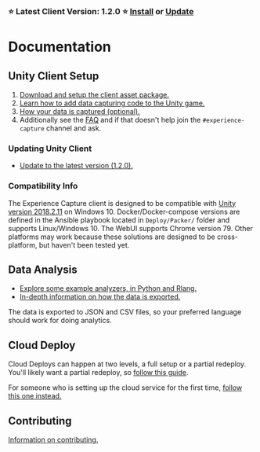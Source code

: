 ### ⭐ Latest Client Version: 1.2.0 ⭐ [Install](Setup.md) or [Update](Updating.md)

# Documentation

## Unity Client Setup

1. [Download and setup the client asset package.](Setup.md)
1. [Learn how to add data capturing code to the Unity game.](Coding.md)
1. [How your data is captured (optional).](About-Capture.md)
1. Additionally see the [FAQ](FAQ.md) and if that doesn't help join the `#experience-capture` channel and ask.

### Updating Unity Client

- [Update to the latest version (1.2.0).](Updating.md)

### Compatibility Info

The Experience Capture client is designed to be compatible with [Unity version 2018.2.11](https://unity3d.com/get-unity/download/archive) on Windows 10. Docker/Docker-compose versions are defined in the Ansible playbook located in `Deploy/Packer/` folder and supports Linux/Windows 10. The WebUI supports Chrome version 79. Other platforms may work because these solutions are designed to be cross-platform, but haven't been tested yet.

## Data Analysis

- [Explore some example analyzers, in Python and Rlang.](ExampleAnalyzers/README.md)
- [In-depth information on how the data is exported.](Export-Format.md)

The data is exported to JSON and CSV files, so your preferred language should work for doing analytics.

## Cloud Deploy

Cloud Deploys can happen at two levels, a full setup or a partial redeploy. You'll likely want
a partial redeploy, so [follow this guide](Partial-Deploy.md).

For someone who is setting up the cloud service for the first time, [follow this one instead.](Full-Deploy.md)

## Contributing

[Information on contributing.](Contributing.md)
